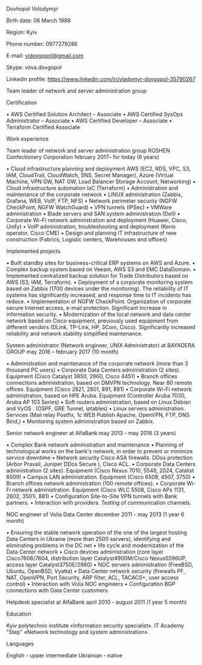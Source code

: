 Dovhopol Volodymyr

Birth date:	06 March 1988	

Region: 	 Kyiv	

Phone number:	 0977279286	

E-mail:	              vidovgopol@gmail.com	

Skype:	              vova.dovgopol	

Linkedin profile:	 https://www.linkedin.com/in/vladymyr-dovgopol-35790267



Team leader of network and server administration group



Certification
  

•	AWS Certified Solution Architect – Associate
•	AWS Certified SysOps Administrator – Associate
•	AWS Certified Developer – Associate
•	Terraform Certified Associate

Work experience
  

Team leader of network and server administration group
ROSHEN Confectionery Corporation
february 2017– for today (6 years)

•	Cloud infrastructure planning and deployment AWS (EC2, RDS, VPC, S3, IAM, CloudTrail, CloudWatch, SNS, Secret Manager), Azure (Virtual Machine, VPN GW, NAT GW, Load Balancer Storage Account, Networking)
•	Cloud infrastructure automation IaC (Terraform)
•	Administration and maintenance of the corporate network
•	LINUX administration (Zabbix, Grafana, WEB, VoIP, FTP, NFS)
•	Network perimeter security (NGFW CheckPoint, NGFW WatchGuard)
•	VPN tunnels (IPSec)
•	VMWare administration
•	Blade servers and SAN system administration (Dell)
•	Corporate Wi-Fi network administration and deployment (Huawei, Cisco, Unify)
•	VoIP administration, troubleshooting and deployment (Kerio operator, Cisco CME)
•	Design and planning IT infrastructure of new construction (Fabrics, Logistic centers, Warehouses and offices)
  
Implemented projects

•	Built standby sites for business-critical ERP systems on AWS and Azure.
•	Complex backup system based on Veeam, AWS S3 and EMC DataDomain.
•	Implemented centralized backup solution for Trade Distributors based on AWS (S3, IAM, Terraform).
•	Deployment of a corporate monitoring system based on Zabbix (1700 devices under the monitoring). The reliability of IT systems has significantly increased, and response time to IT incidents has reduce.
•	Implementation of NGFW CheckPoint. Organization of corporate secure Internet access, e-mail protection. Significant increase in information security.
•	Modernization of the local network and data center network based on Cisco equipment, previously used equipment from different vendors (DLink, TP-Link, HP, 3Com, Cisco). Significantly increased reliability and network stability simplified maintenance.


System administrator (Network engineer, UNIX Administrator) at BAYADERA GROUP 
may 2016 – february 2017 (10 month)

•	Administration and maintenance of the corporate network (more than 3 thousand PC users)
•	Corporate Data Centers administration (2 sites). Equipment (Cisco Catalyst 3850, 2960, Cisco 4451)
•	Branch offices connections administration, based on DMVPN technology. Near 80 remote offices. Equipment (Cisco 2821, 2801, 891, 881)
•	Corporate Wi-Fi network administration, based on HPE Aruba. Equipment (Controller Aruba 7030, Aruba AP 103 Series)
•	Soft routers administration, based on Linux Debian and VyOS . (OSPF, GRE Tunnel, iptables)
• 	Linux servers administration. Services (Mail relay Postfix, 1c WEB Publish Apache, OpenVPN, FTP, DNS Bind,)
•	Monitoring system administration based on Zabbix.

Senior network engineer at AlfaBank
may 2013 - may 2016 (3 years)

•	Complex Bank network administration and maintenance
•	Planning of technological works on the bank's network, in order to prevent or minimize service downtime
•	Network security Cisco ASA firewalls. DDos protection (Arbor Pravail, Juniper DDos Secure ), Cisco ACL.
•	Corporate Data Centers administration (2 sites). Equipment (Cisco Nexus 7010, 5548, 2024, Catalist 6509)
•	Campus LAN administration. Equipment (Cisco 6509, 4507, 3750)
•	Branch offices network administration (100 remote offices).
•	Corporate Wi-Fi network administration. Equipment (Cisco WLC 5508, Cisco APs 1131, 2602, 3501i, 881)
•	Configuration Site-to-Site VPN tunnels with Bank partners.
•	Interaction with providers. Testing of communication channels.

NOC engineer of Volia Data Center
december 2011 - may 2013 (1 year 6 month)

•	Ensuring the stable network operation of the one of the largest hosting Data Centers in Ukraine (more than 2500 servers), identifying and eliminating problems in the DC net
•	life cycle and modernization of the Data Center network
•	Cisco devices administration (core layer Cisco7606/7604, distribution layer Catalyst4900M/Cisco Nexus5596UP, access layer Catalyst3750E/2960)
•	NOC servers administration (FreeBSD, Ubuntu, OpenBSD, Vyatta)
•	Data Center network security (firewalls PF, NAT, OpenVPN, Port Security, ARP filter, ACL, TACACS+, user access control)
•	Interaction with Volia NOC engineers
•	Configuration BGP connections with Data Center customers

Helpdesk specialist at AlfaBank
april 2010 - august 2011 (1 year 5 month)

Education
  

Kyiv polytechnic institute
«Information security specialist». 
IT Academy "Step" 
«Network technology and system administration». 

 Languages
  

English      - upper intermediate
Ukrainian  - native
